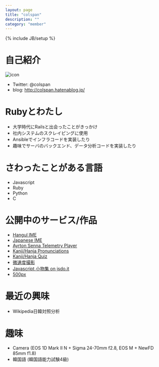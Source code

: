```yaml
---
layout: page
title: "colspan"
description: ""
category: "member"
---
```

{% include JB/setup %}

# 自己紹介

![icon](https://avatars3.githubusercontent.com/u/29963?s=120)

- Twitter: @colspan
- blog: http://colspan.hatenablog.jp/

# Rubyとわたし
- 大学時代にRailsと出会ったことがきっかけ 
- 社内システムのスクレイピングに使用
- Ansibleでインフラコードを実装したり
- 趣味でサーバのバックエンド、データ分析コードを実装したり

# さわったことがある言語
- Javascript
- Ruby
- Python
- C

# 公開中のサービス/作品
- [Hangul IME](http://hangulime.com/)
- [Japanese IME](http://colspan.net/japaneseime/)
- [Ayrton Senna Telemetry Player](http://labo.colspan.net/telemetry/)
- [Kanji/Hanja Pronunciations](http://colspan.github.io/kanji-hanja/)
- [Kanji/Hanja Quiz](http://colspan.github.io/kanji-jpkr-quiz/)
- [微速度撮影](http://www.youtube.com/playlist?list=PLE3E2FC96CD5F4A2E)
- [Javascript 小物集 on jsdo.it](http://jsdo.it/colspan/codes)
- [500px](https://500px.com/colspan)

# 最近の興味
- Wikipedia日韓対照分析

# 趣味
- Camera (EOS 1D Mark II N + Sigma 24-70mm f2.8, EOS M + NewFD 85mm f1.8)
- 韓国語 (韓国語能力試験4級)


